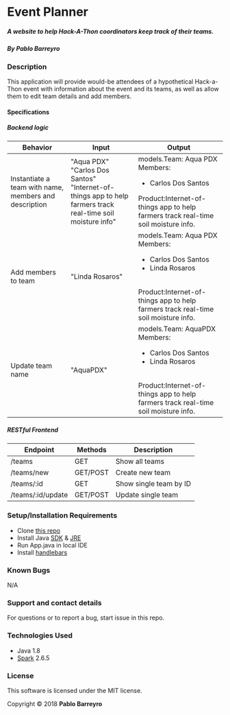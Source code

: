 # Event Planner

##### A website to help Hack-A-Thon coordinators keep track of their teams.

##### By _**Pablo Barreyro**_

### Description

This application will provide would-be attendees of a hypothetical Hack-a-Thon event with information about the event and its teams, as well as allow them to edit team details and add members.
#### Specifications

##### Backend logic
| Behavior | Input | Output |
| --- | --- | --- |
| Instantiate a team with name, members and description | "Aqua PDX"<br>"Carlos Dos Santos"<br>"Internet-of-things app to help farmers track real-time soil moisture info" | models.Team: Aqua PDX<br>Members:<ul><li>Carlos Dos Santos</li></ul>Product:Internet-of-things app to help farmers track real-time soil moisture info. |
| Add members to team | "Linda Rosaros" | models.Team: Aqua PDX<br>Members:<ul><li>Carlos Dos Santos</li><li>Linda Rosaros</li></ul><br>Product:Internet-of-things app to help farmers track real-time soil moisture info. |
| Update team name | "AquaPDX" | models.Team: AquaPDX<br>Members:<ul><li>Carlos Dos Santos</li><li>Linda Rosaros</li></ul><br>Product:Internet-of-things app to help farmers track real-time soil moisture info. |


##### RESTful Frontend
| Endpoint | Methods | Description |
| --- | --- | --- |
| /teams | GET | Show all teams  |
| /teams/new  | GET/POST | Create new team |
| /teams/:id  | GET | Show single team by ID |
| /teams/:id/update  | GET/POST | Update single team |



### Setup/Installation Requirements

* Clone [this repo](https://github.com/Pabarreyro/hack-planner)
* Install Java [SDK](http://www.oracle.com/technetwork/java/javase/downloads/jdk8-downloads-2133151.html) & [JRE](http://www.java.com/en/)
* Run App.java in local IDE
* Install [handlebars](http://handlebarsjs.com/)

### Known Bugs

N/A

### Support and contact details

For questions or to report a bug, start issue in this repo.

### Technologies Used

* Java 1.8
* [Spark](http://sparkjava.com/) 2.6.5


### License

This software is licensed under the MIT license.

Copyright © 2018 **Pablo Barreyro**
